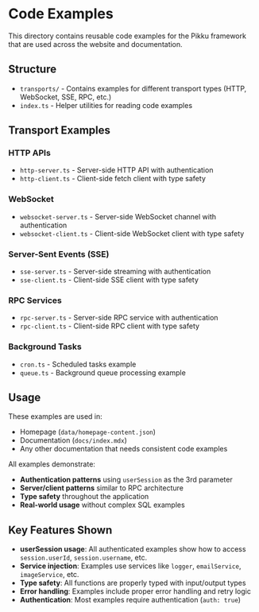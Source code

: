 # Code Examples

This directory contains reusable code examples for the Pikku framework that are used across the website and documentation.

## Structure

- `transports/` - Contains examples for different transport types (HTTP, WebSocket, SSE, RPC, etc.)
- `index.ts` - Helper utilities for reading code examples

## Transport Examples

### HTTP APIs
- `http-server.ts` - Server-side HTTP API with authentication
- `http-client.ts` - Client-side fetch client with type safety

### WebSocket
- `websocket-server.ts` - Server-side WebSocket channel with authentication
- `websocket-client.ts` - Client-side WebSocket client with type safety

### Server-Sent Events (SSE)
- `sse-server.ts` - Server-side streaming with authentication
- `sse-client.ts` - Client-side SSE client with type safety

### RPC Services
- `rpc-server.ts` - Server-side RPC service with authentication
- `rpc-client.ts` - Client-side RPC client with type safety

### Background Tasks
- `cron.ts` - Scheduled tasks example
- `queue.ts` - Background queue processing example

## Usage

These examples are used in:
- Homepage (`data/homepage-content.json`)
- Documentation (`docs/index.mdx`)
- Any other documentation that needs consistent code examples

All examples demonstrate:
- **Authentication patterns** using `userSession` as the 3rd parameter
- **Server/client patterns** similar to RPC architecture
- **Type safety** throughout the application
- **Real-world usage** without complex SQL examples

## Key Features Shown

- **userSession usage**: All authenticated examples show how to access `session.userId`, `session.username`, etc.
- **Service injection**: Examples use services like `logger`, `emailService`, `imageService`, etc.
- **Type safety**: All functions are properly typed with input/output types
- **Error handling**: Examples include proper error handling and retry logic
- **Authentication**: Most examples require authentication (`auth: true`)